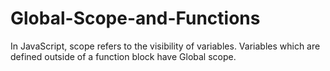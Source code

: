# Global-Scope-and-Functions
In JavaScript, scope refers to the visibility of variables.
Variables which are defined outside of a function block have Global scope. 
